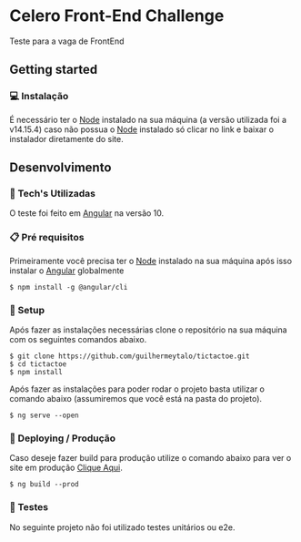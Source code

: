 
# Celero Front-End Challenge

Teste para a vaga de FrontEnd

## Getting started

### :computer: Instalação
É necessário ter o [Node](https://nodejs.org/en/) instalado na sua máquina (a versão utilizada foi a v14.15.4) caso não possua o [Node](https://nodejs.org/en/) instalado só clicar no link e baixar o instalador diretamente do site.

## Desenvolvimento

### :hammer: Tech's Utilizadas
O teste foi feito em [Angular](https://angular.io/) na versão 10.

### :clipboard: Pré requisitos
Primeiramente você precisa ter o [Node](https://nodejs.org/en/) instalado na sua máquina após isso instalar o  [Angular](https://angular.io/guide/setup-local) globalmente
```shell
$ npm install -g @angular/cli
```

### :scroll: Setup

Após fazer as instalações necessárias clone o repositório na sua máquina com os seguintes comandos abaixo.

```shell
$ git clone https://github.com/guilhermeytalo/tictactoe.git
$ cd tictactoe
$ npm install
```

Após fazer as instalações para poder rodar o projeto basta utilizar o comando abaixo (assumiremos que você está na pasta do projeto).

```shell
$ ng serve --open
```

### :rocket: Deploying / Produção
Caso deseje fazer build para produção utilize o comando abaixo para ver o site em produção
[Clique Aqui](https://celero-front-end-test.netlify.app/).

```shell
$ ng build --prod
```
### :wrench: Testes

No seguinte projeto não foi utilizado testes unitários ou e2e.

